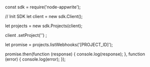 const sdk = require('node-appwrite');

// Init SDK
let client = new sdk.Client();

let projects = new sdk.Projects(client);

client
    .setProject('')
;

let promise = projects.listWebhooks('[PROJECT_ID]');

promise.then(function (response) {
    console.log(response);
}, function (error) {
    console.log(error);
});